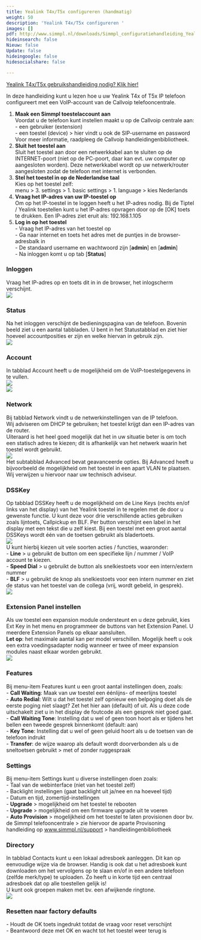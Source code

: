 ```yaml
---
title: Yealink T4x/T5x configureren (handmatig)
weight: 50
description: 'Yealink T4x/T5x configureren '
images: []
pdf: http://www.simmpl.nl/downloads/Simmpl_configuratiehandleiding_Yealink_T4x.pdf
hideinsearch: false
Nieuw: false
Update: false
hideingoogle: false
hidesocialshare: false

---
```

[Yealink T4x/T5x gebruikshandleiding nodig? Klik hier!](https://www.callvoip.nl/ondersteuning/apparatuurhandleidingen/yealink-t4x-t5x-gebruikshandleiding/)

In deze handleiding kunt u lezen hoe u uw Yealink T4x of T5x IP telefoon configureert met een VoIP-account van de Callvoip telefooncentrale.

1. **Maak een Simmpl toestelaccount aan**  
   Voordat u de telefoon kunt instellen maakt u op de Callvoip centrale aan:  
   \- een gebruiker (extension)  
   \- een toestel (device) > hier vindt u ook de SIP-username en password  
   Voor meer informatie, raadpleeg de Callvoip handleidingenbibliotheek.
2. **Sluit het toestel aan**  
   Sluit het toestel aan door een netwerkkabel aan te sluiten op de INTERNET-poort (niet op de PC-poort, daar kan evt. uw computer op aangesloten worden). Deze netwerkkabel wordt op uw netwerk/router aangesloten zodat de telefoon met internet is verbonden.
3. **Stel het toestel in op de Nederlandse taal**  
   Kies op het toestel zelf:  
   menu > 3. settings > 1. basic settings > 1. language > kies Nederlands
4. **Vraag het IP-adres van uw IP-toestel op**  
   Om op het IP-toestel in te loggen heeft u het IP-adres nodig. Bij de Tiptel / Yealink toestellen kunt u het IP-adres opvragen door op de \[OK\] toets te drukken. Een IP-adres ziet eruit als: 192.168.1.105
5. **Log in op het toestel**  
   \- Vraag het IP-adres van het toestel op  
   \- Ga naar internet en toets het adres met de puntjes in de browser-adresbalk in  
   \- De standaard username en wachtwoord zijn \[**admin**\] en \[**admin**\]  
   \- Na inloggen komt u op tab \[**Status**\]

<h3>Inloggen</h3>

Vraag het IP-adres op en toets dit in in de browser, het inlogscherm verschijnt.  
![](https://res.cloudinary.com/callvoip/image/upload/v1565080115/yealink-handmatig-1_ztzczh.png)

<h3>Status</h3>

Na het inloggen verschijnt de bedieningspagina van de telefoon. Bovenin beeld ziet u een aantal tabbladen. U bent in het Statustabblad en ziet hier hoeveel accountposities er zijn en welke hiervan in gebruik zijn.  
![](https://res.cloudinary.com/callvoip/image/upload/v1565080212/yealink-handmatig-2_h31f3y.png)

<h3>Account</h3>

In tabblad Account heeft u de mogelijkheid om de VoIP-toestelgegevens in te vullen.  
![](https://res.cloudinary.com/callvoip/image/upload/v1565080315/yealink-handmatig-3_szhieu.png)  
![](https://res.cloudinary.com/callvoip/image/upload/v1565080373/yealink-handmatig-4_vltghw.png)

<h3>Network</h3>

Bij tabblad Network vindt u de netwerkinstellingen van de IP telefoon.  
Wij adviseren om DHCP te gebruiken; het toestel krijgt dan een IP-adres van de router.  
Uiteraard is het heel goed mogelijk dat het in uw situatie beter is om toch een statisch adres te kiezen; dit is afhankelijk van het netwerk waarin het toestel wordt gebruikt.  
![](https://res.cloudinary.com/callvoip/image/upload/v1565080538/yealink-handmatig-5_ytlaeg.png)  
Het subtabblad Advanced bevat geavanceerde opties. Bij Advanced heeft u bijvoorbeeld de mogelijkheid om het toestel in een apart VLAN te plaatsen. Wij verwijzen u hiervoor naar uw technisch adviseur.

<h3>DSSKey</h3>

Op tabblad DSSKey heeft u de mogelijkheid om de Line Keys (rechts en/of links van het display) van het Yealink toestel in te regelen met de door u gewenste functie. U kunt deze  voor drie verschillende acties gebruiken zoals lijntoets, Callpickup en BLF. Per button verschijnt een label in het display met een tekst die u zelf kiest. Bij een toestel met een groot aantal DSSKeys wordt één van de toetsen gebruikt als bladertoets.  
![](https://res.cloudinary.com/callvoip/image/upload/v1565080821/yealink-handmatig-6_xyvwss.png)  
U kunt hierbij kiezen uit vele soorten acties / functies, waaronder:  
\- **Line** > u gebruikt de button om een specifieke lijn / nummer / VoIP account te kiezen.  
\- **Speed Dial** > u gebruikt de button als snelkiestoets voor een intern/extern nummer  
\- **BLF** > u gebruikt de knop als snelkiestoets voor een intern nummer en ziet de status van het toestel van de collega (vrij, wordt gebeld, in gesprek).  
![](https://res.cloudinary.com/callvoip/image/upload/v1565081195/yealink-handmatig-7_crvehj.png)

<h3>Extension Panel instellen</h3>

Als uw toestel een expansion module ondersteunt en u deze gebruikt, kies Ext Key in het menu en programmeer de buttons van het Extension Panel. U meerdere Extension Panels op elkaar aansluiten.  
**Let op**: het maximale aantal kan per model verschillen. Mogelijk heeft u ook een extra voedingsadapter nodig wanneer er twee of meer expansion modules naast elkaar worden gebruikt.  
![](https://res.cloudinary.com/callvoip/image/upload/v1565081449/yealink-handmatig-8_n8q0af.png)

<h3>Features</h3>

Bij menu-item Features kunt u een groot aantal instellingen doen, zoals:  
\- **Call Waiting**: Maak van uw toestel een éénlijns- of meerlijns toestel  
\- **Auto Redial**: Wilt u dat het toestel zelf opnieuw een belpoging doet als de eerste poging niet slaagt? Zet het hier aan (default) of uit. Als u deze code uitschakelt ziet u in het display de foutcode als een gesprek niet goed gaat.  
\- **Call Waiting Tone**: Instelling dat u wel of geen toon hoort als er tijdens het bellen een tweede gesprek binnenkomt (default: aan)  
\- **Key Tone**: Instelling dat u wel of geen geluid hoort als u de toetsen van de telefoon indrukt  
\- **Transfer**: de wijze waarop als default wordt doorverbonden als u de sneltoetsen gebruikt > met of zonder ruggespraak

<h3>Settings</h3>

Bij menu-item Settings kunt u diverse instellingen doen zoals:  
\- Taal van de webinterface (niet van het toestel zelf)  
\- Backlight instellingen (gaat backlight uit ja/nee en na hoeveel tijd)  
\- Datum en tijd, zomertijd-instellingen  
\- **Upgrade** > mogelijkheid om het toestel te rebooten  
\- **Upgrade** > mogelijkheid om een firmware upgrade uit te voeren  
\- **Auto Provision** > mogelijkheid om het toestel te laten provisionen door bv. de Simmpl telefooncentrale > zie hiervoor de aparte Provisoning handleiding op www.simmpl.nl/support > handleidingenbibliotheek

<h3>Directory</h3>

In tabblad Contacts kunt u een lokaal adresboek aanleggen. Dit kan op eenvoudige wijze via de browser. Handig is ook dat u het adresboek kunt downloaden om het vervolgens op te slaan en/of in een andere telefoon (zelfde merk/type) te uploaden. Zo heeft u in korte tijd een centraal adresboek dat op alle toestellen gelijk is!  
U kunt ook groepen maken met bv. een afwijkende ringtone.  
![](https://res.cloudinary.com/callvoip/image/upload/v1565081829/yealink-handmatig-9_thxdwe.png)

<h3>Resetten naar factory defaults</h3>

\- Houdt de OK toets ingedrukt totdat de vraag voor reset verschijnt  
\- Beantwoord deze met OK en wacht tot het toestel weer terug is